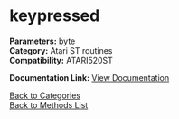 # keypressed

**Parameters:** byte  
**Category:** Atari ST routines  
**Compatibility:** ATARI520ST  

**Documentation Link:** [View Documentation](https://github.com/leuat/TRSE/raw/master/resources/text/help/m/keypressed.rtf)

[Back to Categories](../categories/atari_st_routines.md)  
[Back to Methods List](../../SUMMARY.md)
